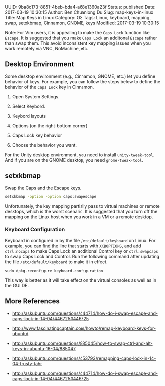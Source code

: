 UUID: 9ba8c173-8851-4beb-bda4-a68e1360a23f
Status: published
Date: 2017-03-19 10:30:15
Author: Ben Chuanlong Du
Slug: map-keys-in-linux
Title: Map Keys in Linux
Category: OS
Tags: Linux, keyboard, mapping, swap, setxkbmap, Cinnamon, GNOME, keys
Modified: 2017-03-19 10:30:15

Note: For Vim users, it is appealing to make the `Caps Lock` function like `Escape`.
It is suggested that you make `Caps Lock` an additonal `Escape`
rather than swap them.
This avoid inconsistent key mapping issues when you work remotely via VNC, NoMachine, etc.

## Desktop Environment

Some desktop environment (e.g., Cinnamon, GNOME, etc.) let you define behavior of keys.
For example,
you can follow the steps below to define the behavior of the `Caps Lock` key in Cinnamon.

1. Open System Settings.

2. Select Keybord.

3. Keybord layouts

4. Options (on the right-bottom corner)

5. Caps Lock key behavior

6. Choose the behavior you want.

For the Unity desktop environment,
you need to install `unity-tweak-tool`.
And if you are on the GNOME desktop,
you need `gnome-tweak-tool`.


## setxkbmap

Swap the Caps and the Escape keys.
```bash
setxkbmap -option -option caps:swapescape
```

Unfortunately,
the key mapping partially pass to virtual machines or remote desktops,
which is the worst scenario.
It is suggested that you turn off the mapping on the Linux host
when you work in a VM or a remote desktop.

### Keyboard Configuration

Keyboard in configured in by the file `/etc/default/keyboard` on Linux.
For example,
you can find the line that starts with `XKBOPTIONS`,
and add `ctrl:nocaps` to make Caps Lock an additional Control key
or `ctrl:swapcaps` to swap Caps Lock and Control.
Run the following command after updating the file `/etc/default/keyboard` to make it in effect.
```
sudo dpkg-reconfigure keyboard-configuration
```
This way is better as it will take effect on the virtual consoles as well as in the GUI DE.

## More References

- <http://askubuntu.com/questions/444714/how-do-i-swap-escape-and-caps-lock-in-14-04/446725#446725>

- <http://www.fascinatingcaptain.com/howto/remap-keyboard-keys-for-ubuntu/>

- <http://askubuntu.com/questions/885045/how-to-swap-ctrl-and-alt-keys-in-ubuntu-16-04/885047>

- <http://askubuntu.com/questions/453793/remapping-caps-lock-in-14-04-trusty-tahr>

- <http://askubuntu.com/questions/444714/how-do-i-swap-escape-and-caps-lock-in-14-04/446725#446725>
